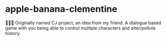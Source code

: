 # apple-banana-clementine
🍎🍌🍊 Originally named CJ project, an idea from my friend. A dialogue based game with you being able to control multiple characters and alter/pollute history.
